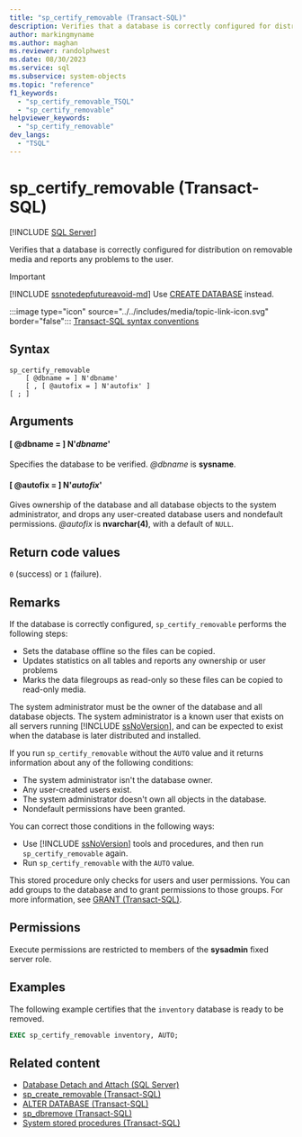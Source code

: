 ```yaml
---
title: "sp_certify_removable (Transact-SQL)"
description: Verifies that a database is correctly configured for distribution on removable media and reports any problems to the user.
author: markingmyname
ms.author: maghan
ms.reviewer: randolphwest
ms.date: 08/30/2023
ms.service: sql
ms.subservice: system-objects
ms.topic: "reference"
f1_keywords:
  - "sp_certify_removable_TSQL"
  - "sp_certify_removable"
helpviewer_keywords:
  - "sp_certify_removable"
dev_langs:
  - "TSQL"
---
```

# sp_certify_removable (Transact-SQL)

[!INCLUDE [SQL Server](../../includes/applies-to-version/sqlserver.md)]

Verifies that a database is correctly configured for distribution on removable media and reports any problems to the user.

> [!IMPORTANT]  
> [!INCLUDE [ssnotedepfutureavoid-md](../../includes/ssnotedepfutureavoid-md.md)] Use [CREATE DATABASE](../../t-sql/statements/create-database-transact-sql.md) instead.

:::image type="icon" source="../../includes/media/topic-link-icon.svg" border="false"::: [Transact-SQL syntax conventions](../../t-sql/language-elements/transact-sql-syntax-conventions-transact-sql.md)

## Syntax

```syntaxsql
sp_certify_removable
    [ @dbname = ] N'dbname'
    [ , [ @autofix = ] N'autofix' ]
[ ; ]
```

## Arguments

#### [ @dbname = ] N'*dbname*'

Specifies the database to be verified. *@dbname* is **sysname**.

#### [ @autofix = ] N'*autofix*'

Gives ownership of the database and all database objects to the system administrator, and drops any user-created database users and nondefault permissions. *@autofix* is **nvarchar(4)**, with a default of `NULL`.

## Return code values

`0` (success) or `1` (failure).

## Remarks

If the database is correctly configured, `sp_certify_removable` performs the following steps:

- Sets the database offline so the files can be copied.
- Updates statistics on all tables and reports any ownership or user problems
- Marks the data filegroups as read-only so these files can be copied to read-only media.

The system administrator must be the owner of the database and all database objects. The system administrator is a known user that exists on all servers running [!INCLUDE [ssNoVersion](../../includes/ssnoversion-md.md)], and can be expected to exist when the database is later distributed and installed.

If you run `sp_certify_removable` without the `AUTO` value and it returns information about any of the following conditions:

- The system administrator isn't the database owner.
- Any user-created users exist.
- The system administrator doesn't own all objects in the database.
- Nondefault permissions have been granted.

You can correct those conditions in the following ways:

- Use [!INCLUDE [ssNoVersion](../../includes/ssnoversion-md.md)] tools and procedures, and then run `sp_certify_removable` again.
- Run `sp_certify_removable` with the `AUTO` value.

This stored procedure only checks for users and user permissions. You can  add groups to the database and to grant permissions to those groups. For more information, see [GRANT (Transact-SQL)](../../t-sql/statements/grant-transact-sql.md).

## Permissions

Execute permissions are restricted to members of the **sysadmin** fixed server role.

## Examples

The following example certifies that the `inventory` database is ready to be removed.

```sql
EXEC sp_certify_removable inventory, AUTO;
```

## Related content

- [Database Detach and Attach (SQL Server)](../databases/database-detach-and-attach-sql-server.md)
- [sp_create_removable (Transact-SQL)](sp-create-removable-transact-sql.md)
- [ALTER DATABASE (Transact-SQL)](../../t-sql/statements/alter-database-transact-sql.md)
- [sp_dbremove (Transact-SQL)](sp-dbremove-transact-sql.md)
- [System stored procedures (Transact-SQL)](system-stored-procedures-transact-sql.md)
